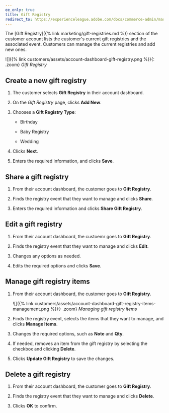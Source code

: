 ```yaml
---
ee_only: true
title: Gift Registry
redirect_to: https://experienceleague.adobe.com/docs/commerce-admin/marketing/merchandising/gift-registry/gift-registry-storefront.html
---
```


The [Gift Registry]({% link marketing/gift-registries.md %}) section of the customer account lists the customer's current gift registries and the associated event.  Customers can manage the current registries and add new ones.

![]({% link customers/assets/account-dashboard-gift-registry.png %}){: .zoom}
_Gift Registry_

## Create a new gift registry

1. The customer selects **Gift Registry** in their account dashboard.

1. On the _Gift Registry_ page, clicks **Add New**.

1. Chooses a **Gift Registry Type**:

   - Birthday

   - Baby Registry

   - Wedding

1. Clicks **Next**.

1. Enters the required information, and clicks **Save**.

## Share a gift registry

1. From their account dashboard, the customer goes to **Gift Registry**.

1. Finds the registry event that they want to manage and clicks **Share**.

1. Enters the required information and clicks **Share Gift Registry**.

## Edit a gift registry

1. From their account dashboard, the custoemr goes to **Gift Registry**.

1. Finds the registry event that they want to manage and clicks **Edit**.

1. Changes any options as needed.

1. Edits the required options and clicks **Save**.

## Manage gift registry items

1. From their account dashboard, the customer goes to **Gift Registry**.

   ![]({% link customers/assets/account-dashboard-gift-registry-items-management.png %}){: .zoom}
   _Managing gift registry items_

1. Finds the registry event, selects the items that they want to manage, and clicks **Manage Items**.

1. Changes the required options, such as **Note** and **Qty**.

1. If needed, removes an item from the gift registry by selecting the checkbox and clicking **Delete**.

1. Clicks **Update Gift Registry** to save the changes.

## Delete a gift registry

1. From their account dashboard, the customer goes to **Gift Registry**.

1. Finds the registry event that they want to manage and clicks **Delete**.

1. Clicks **OK** to confirm.
